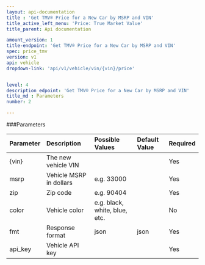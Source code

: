 ```yaml
---
layout: api-documentation
title : 'Get TMV® Price for a New Car by MSRP and VIN'
title_active_left_menu: 'Price: True Market Value'
title_parent: Api documentation

amount_version: 1
title-endpoint: 'Get TMV® Price for a New Car by MSRP and VIN'
spec: price_tmv
version: v1
api: vehicle
dropdown-link: 'api/v1/vehicle/vin/{vin}/price'


level: 4
description_edpoint: 'Get TMV® Price for a New Car by MSRP and VIN'
title_md : Parameters
number: 2

---
```


###Parameters

| Parameter  | Description                           | Possible Values   | Default Value | Required |
|:-----------|:--------------------------------------|:----------------- |:------------- |:-------- |
| {vin} 	 | The new vehicle VIN 					 | 					 | 				 | Yes		|
| msrp       | Vehicle MSRP in dollars               | e.g. 33000        |               | Yes      |
| zip        | Zip code		                         | e.g. 90404        |               | Yes      |
| color      | Vehicle color	                     | e.g. black, white, blue, etc. |   | No       |
| fmt        | Response format                       | json              | json          | Yes      |
| api_key    | Vehicle API key                       |                   |               | Yes      |